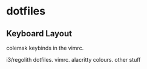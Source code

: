 # dotfiles
<h2>Keyboard Layout</h2>
colemak keybinds in the vimrc.

i3/regolith dotfiles. vimrc. alacritty colours. other stuff
